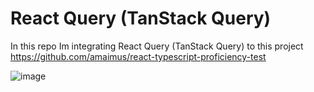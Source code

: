# React Query (TanStack Query)

In this repo Im integrating React Query (TanStack Query) to this project https://github.com/amaimus/react-typescript-proficiency-test

![image](https://github.com/amaimus/react-query/assets/35699916/014bab03-1bf3-48b1-9169-3e890a83668a)
